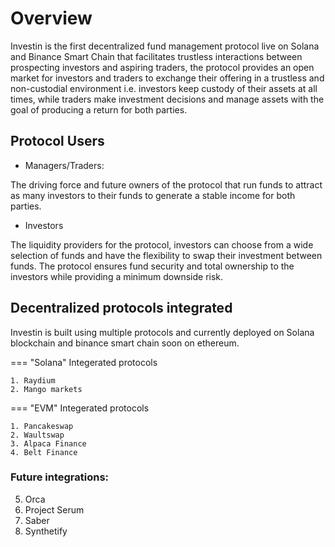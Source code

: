 # Overview

Investin is the first decentralized fund management protocol live on Solana and Binance Smart Chain that facilitates trustless interactions between prospecting investors and aspiring traders, the protocol provides an open market for investors and traders to exchange their offering in a trustless and non-custodial environment i.e. investors keep custody of their assets at all times, while traders make investment decisions and manage assets with the goal of producing a return for both parties.

## Protocol Users

* Managers/Traders:

The driving force and future owners of the protocol that run funds to attract as many investors to their funds to generate a stable income for both parties. 

* Investors 

The liquidity providers for the protocol, investors can choose from a wide selection of funds and have the flexibility to swap their investment between funds. The protocol ensures fund security and total ownership to the investors while providing a minimum downside risk.


## Decentralized protocols integrated

Investin is built using multiple protocols and currently deployed on Solana blockchain and binance smart chain soon on ethereum.


=== "Solana"
    Integerated protocols

    1. Raydium                 
    2. Mango markets 
      

=== "EVM"
    Integerated protocols

    1. Pancakeswap
    2. Waultswap
    3. Alpaca Finance
    4. Belt Finance

### Future integrations: 

5. Orca
6. Project Serum
8. Saber
9. Synthetify 

